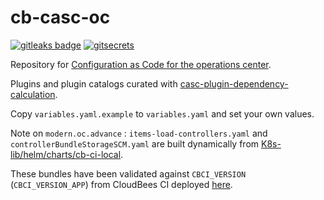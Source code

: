 # cb-casc-oc

[![gitleaks badge](https://img.shields.io/badge/protected%20by-gitleaks-blue)](https://github.com/zricethezav/gitleaks#pre-commit) [![gitsecrets](https://img.shields.io/badge/protected%20by-gitsecrets-blue)](https://github.com/awslabs/git-secrets)

Repository for [Configuration as Code for the operations center](https://docs.cloudbees.com/docs/cloudbees-ci/latest/casc-oc/).

Plugins and plugin catalogs curated with [casc-plugin-dependency-calculation](https://github.com/kyounger/casc-plugin-dependency-calculation).

Copy `variables.yaml.example` to `variables.yaml` and set your own values.

Note on `modern.oc.advance` : `items-load-controllers.yaml` and `controllerBundleStorageSCM.yaml` are built dynamically from [K8s-lib/helm/charts/cb-ci-local](https://github.com/carlosrodlop/K8s-lib/tree/v0.3.0/helm/charts/cb-ci-local).

These bundles have been validated against `CBCI_VERSION` (`CBCI_VERSION_APP`) from CloudBees CI deployed [here](https://github.com/carlosrodlop/K8s-lib/blob/main/bash/make/cb-ci/Makefile).
